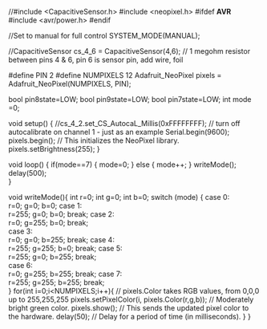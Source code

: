 //#include <CapacitiveSensor.h>
#include <neopixel.h>
#ifdef __AVR__
  #include <avr/power.h>
#endif

//Set to manual for full control
SYSTEM_MODE(MANUAL);

//CapacitiveSensor   cs_4_6 = CapacitiveSensor(4,6);        // 1 megohm resistor between pins 4 & 6, pin 6 is sensor pin, add wire, foil

#define PIN            2
#define NUMPIXELS      12
Adafruit_NeoPixel pixels = Adafruit_NeoPixel(NUMPIXELS, PIN);

bool pin8state=LOW;
bool pin9state=LOW;
bool pin7state=LOW;
int mode =0;

void setup() {
 //cs_4_2.set_CS_AutocaL_Millis(0xFFFFFFFF);     // turn off autocalibrate on channel 1 - just as an example
 Serial.begin(9600);
 pixels.begin(); // This initializes the NeoPixel library.
 pixels.setBrightness(255);
}

void loop() {
		if(mode==7)	{
            mode=0;
        }
		else {
            mode++;
        }
		writeMode();
        delay(500);			
}

void writeMode(){
int r=0;
int g=0;
int b=0;
	switch (mode) {
	  case 0:    
	  	r=0;
	  	g=0;
      	b=0;
	  case 1:    
	  	r=255;
	  	g=0;
      	b=0;
      	break;
   	  case 2:    
		r=0;
	  	g=255;
      	b=0;
      	break;        
      case 3:    
		r=0;
	  	g=0;
      	b=255;
      	break;
      case 4:    
		r=255;
	  	g=255;
      	b=0;
      	break;
      case 5:    
		r=255;
	  	g=0;
      	b=255;
      	break;   	
      case 6:    
		r=0;
	  	g=255;
      	b=255;
      	break;
      case 7:    
		r=255;
	  	g=255;
      	b=255;
      	break;   	
	}
	for(int i=0;i<NUMPIXELS;i++){
    	// pixels.Color takes RGB values, from 0,0,0 up to 255,255,255
    	pixels.setPixelColor(i, pixels.Color(r,g,b)); // Moderately bright green color.
    	pixels.show(); // This sends the updated pixel color to the hardware.
    	delay(50); // Delay for a period of time (in milliseconds).
  }
}
